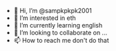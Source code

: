 - 👋 Hi, I’m @sampkpkpk2001
- 👀 I’m interested in eth
- 🌱 I’m currently learning english
- 💞️ I’m looking to collaborate on ...
- 📫 How to reach me don't do that

<!---
sampkpkpk2001/sampkpkpk2001 is a ✨ special ✨ repository because its `README.md` (this file) appears on your GitHub profile.
You can click the Preview link to take a look at your changes.
--->
